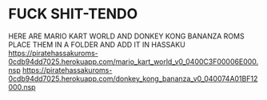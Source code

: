 # FUCK SHIT-TENDO
HERE ARE MARIO KART WORLD AND DONKEY KONG BANANZA ROMS
PLACE THEM IN A FOLDER AND ADD IT IN HASSAKU
https://piratehassakuroms-0cdb94dd7025.herokuapp.com/mario_kart_world_v0_0400C3F00006E000.nsp
https://piratehassakuroms-0cdb94dd7025.herokuapp.com/donkey_kong_bananza_v0_040074A01BF12000.nsp

